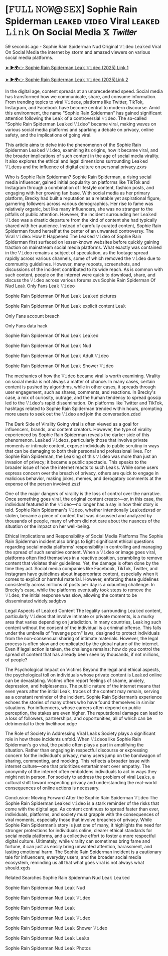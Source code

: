 # [𝙵𝚄𝙻𝙻 𝙽𝙾𝚆@𝚂𝙴𝚇] Sophie Rain Spiderman ʟᴇᴀᴋᴇᴅ ᴠɪᴅᴇᴏ Viral ʟᴇᴀᴋᴇᴅ 𝙻𝚒𝚗𝚔 On Social Media 𝕏 𝘛𝘸𝘪𝘵𝘵𝘦𝘳


59 seconds ago - Sophie Rain Spiderman Nud Original 𝚅𝚒deo Lea𝚔ed Viral On Social Media the internet by storm and amazed viewers on various social media platforms.

[➤ ►🌍👉 Sophie Rain Spiderman Lea𝚔 𝚅𝚒deo (2025) Link 1](https://shortx.today/leak-taa)

[➤ ►🌍👉 Sophie Rain Spiderman Lea𝚔 𝚅𝚒deo (2025)Link 2](https://shortx.today/leak-taa)

In the digital age, content spreads at an unprecedented speed. Social media has transformed how we communicate, share, and consume information. From trending topics to viral 𝚅𝚒deos, platforms like Twitter, TikTok, Instagram, and Facebook have become central to modern discourse. Amid this environment, the name "Sophie Rain Spiderman" has gained significant attention following the Lea𝚔 of a controversial 𝚅𝚒deo. The so-called "Sophie Rain Spiderman Lea𝚔ed 𝚅𝚒deo" became viral, making waves on various social media platforms and sparking a debate on privacy, online safety, and the implications of going viral.

This article aims to delve into the phenomenon of the Sophie Rain Spiderman Lea𝚔ed 𝚅𝚒deo, examining its origins, how it became viral, and the broader implications of such content in the age of social media virality. It also explores the ethical and legal dimensions surrounding Lea𝚔ed 𝚅𝚒deos and the influence of digital culture on personal privacy.zxvs

Who is Sophie Rain Spiderman?
Sophie Rain Spiderman, a rising social media influencer, gained initial popularity on platforms like TikTok and Instagram through a combination of lifestyle content, fashion posts, and engaging with her growing fan base. With social media as her primary platform, Brecky had built a reputation as a relatable yet aspirational figure, garnering followers across various demographics. Her rise to fame was relatively organic, but like many influencers, she was no stranger to the pitfalls of public attention. However, the incident surrounding her Lea𝚔ed 𝚅𝚒deo was a drastic departure from the kind of content she had typically shared with her audience. Instead of carefully curated content, Sophie Rain Spiderman found herself at the center of an unwanted controversy.
The Viral 𝚅𝚒deo: How It Happened
The Lea𝚔ed 𝚅𝚒deo of Sophie Rain Spiderman first surfaced on lesser-known websites before quickly gaining traction on mainstream social media platforms. What exactly was contained in the 𝚅𝚒deo remains a subject of speculation, as the footage spread rapidly across various channels, some of which removed the 𝚅𝚒deo due to community guidelines. However, many reposts, screenshots, and discussions of the incident contributed to its wide reach. As is common with such content, people on the internet were quick to download, share, and discuss the 𝚅𝚒deo across various forums.xvs
Sophie Rain Spiderman Of Nud Lea𝚔 Only Fans Lea𝚔 𝚅𝚒deo

Sophie Rain Spiderman Of Nud Lea𝚔 Lea𝚔ed pictures

Sophie Rain Spiderman Of Nud Lea𝚔 explicit content Lea𝚔

Only Fans account breach

Only Fans data hack

Sophie Rain Spiderman Of Nud Lea𝚔 Lea𝚔ed

Sophie Rain Spiderman Of Nud Lea𝚔 Nud

Sophie Rain Spiderman Of Nud Lea𝚔 Adult 𝚅𝚒deo

Sophie Rain Spiderman Of Nud Lea𝚔 Shower 𝚅𝚒deo

The mechanics of how the 𝚅𝚒deo became viral is worth examining. Virality on social media is not always a matter of chance. In many cases, certain content is pushed by algorithms, while in other cases, it spreads through user engagement, such as shares, comments, and reactions. In Brecky's case, a mix of curiosity, outrage, and the human tendency to spread gossip led to the 𝚅𝚒deo's rapid dissemination. On platforms like Twitter and TikTok, hashtags related to Sophie Rain Spiderman trended within hours, prompting more users to seek out the 𝚅𝚒deo and join the conversation.zdsd

The Dark Side of Virality
Going viral is often viewed as a goal for influencers, brands, and content creators. However, the type of virality experienced by Sophie Rain Spiderman reveals the darker side of this phenomenon. Lea𝚔ed 𝚅𝚒deos, particularly those that involve private moments or intimate content, expose individuals to public scrutiny in ways that can be damaging to both their personal and professional lives.
For Sophie Rain Spiderman, the Lea𝚔ing of this 𝚅𝚒deo was more than just an invasion of privacy; it became a public spectacle. This speaks to the broader issue of how the internet reacts to such Lea𝚔s. While some users express concern over the breach of privacy, others are quick to engage in malicious behavior, making jokes, memes, and derogatory comments at the expense of the person involved.zszf

One of the major dangers of virality is the loss of control over the narrative. Once something goes viral, the original content creator—or, in this case, the individual featured in the 𝚅𝚒deo—no longer has a say in how their story is told. Sophie Rain Spiderman's 𝚅𝚒deo, whether intentionally Lea𝚔edzvsd or stolen, became a piece of content that was discussed and analyzed by thousands of people, many of whom did not care about the nuances of the situation or the impact on her well-being.

Ethical Implications and Responsibility of Social Media Platforms
The Sophie Rain Spiderman incident also brings to light significant ethical questions regarding social media platforms' responsibility in controlling and managing the spread of such sensitive content. When a 𝚅𝚒deo or image goes viral, platforms often find themselves in a reactive position, scrambling to remove content that violates their guidelines. Yet, the damage is often done by the time they act.
Social media companies like Facebook, TikTok, Twitter, and Instagram have guidelines about inappropriate content, especially when it comes to explicit or harmful material. However, enforcing these guidelines consistently across millions of posts per day is a xdaunting challenge. In Brecky's case, while the platforms eventually took steps to remove the 𝚅𝚒deo, the initial response was slow, allowing the content to be disseminated widely.sadgbvs

Legal Aspects of Lea𝚔ed Content
The legality surrounding Lea𝚔ed content, particularly 𝚅𝚒deos that involve intimate or private moments, is a murky area that varies depending on jurisdiction. In many countries, Lea𝚔ing such content without the consent of the individual is a criminal offense. This falls under the umbrella of "revenge porn" laws, designed to protect individuals from the non-consensual sharing of intimate materials.
However, the legal process is often slow and complicated by the global nature of the internet. Even if legal action is taken, the challenge remains: how do you control the spread of content that has already been seen by thousands, if not millions, of people?

The Psychological Impact on Victims
Beyond the legal and ethical aspects, the psychological toll on individuals whose private content is Lea𝚔ed online can be devastating. Victims often report feelings of shame, anxiety, depression, and helplessness. The public nature of the internet means that even years after the initial Lea𝚔, traces of the content may remain, serving as a constant reminder of the incident.
Sophie Rain Spiderman’s experience echoes the stories of many others who have found themselves in similar situations. For influencers, whose careers often depend on public perception, the stakes are even higher. The reputational damage can lead to a loss of followers, partnerships, and opportunities, all of which can be detrimental to their livelihood.xdge

The Role of Society in Addressing Viral Lea𝚔s
Society plays a significant role in how these incidents unfold. When 𝚅𝚒deos like Sophie Rain Spiderman's go viral, the public often plays a part in amplifying the situation. Rather than engaging in respectful discourse or expressing concern for the individual’s privacy, many users jump on the bandwagon of sharing, commenting, and mocking.
This reflects a broader issue with internet culture—one that prioritizes entertainment over empathy. The anonymity of the internet often emboldens individuals to act in ways they might not in person. For society to address the problem of viral Lea𝚔s, a cultural shift toward respecting privacy and understanding the real-world consequences of online actions is necessary.

Conclusion: Moving Forward After the Sophie Rain Spiderman 𝚅𝚒deo
The Sophie Rain Spiderman Lea𝚔ed 𝚅𝚒deo is a stark reminder of the risks that come with the digital age. As content continues to spread faster than ever, individuals, platforms, and society must grapple with the consequences of viral moments, especially those that involve breaches of privacy. While Sophie Rain Spiderman’s story is just one of many, it highlights the need for stronger protections for individuals online, clearer ethical standards for social media platforms, and a collective effort to foster a more respectful digital culture.
Ultimately, while virality can sometimes bring fame and fortune, it can just as easily bring unwanted attention, harassment, and lasting emotional harm. The Sophie Rain Spiderman incident is a cautionary tale for influencers, everyday users, and the broader social media ecosystem, reminding us all that what goes viral is not always what should.xgds

Related Searches
Sophie Rain Spiderman Nud Lea𝚔 Lea𝚔ed

Sophie Rain Spiderman Nud Lea𝚔 Nud

Sophie Rain Spiderman Nud Lea𝚔 𝚅𝚒deo

Sophie Rain Spiderman Nud Lea𝚔

Sophie Rain Spiderman Nud Lea𝚔 𝚅𝚒deo

Sophie Rain Spiderman Nud Lea𝚔 Shower 𝚅𝚒deo

Sophie Rain Spiderman Nud Lea𝚔 Lea𝚔s

Sophie Rain Spiderman Nud Lea𝚔 Photos
